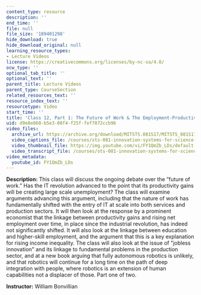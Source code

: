 ```yaml
---
content_type: resource
description: ''
end_time: ''
file: null
file_size: '189401298'
hide_download: true
hide_download_original: null
learning_resource_types:
- Lecture Videos
license: https://creativecommons.org/licenses/by-nc-sa/4.0/
ocw_type: ''
optional_tab_title: ''
optional_text: ''
parent_title: Lecture Videos
parent_type: CourseSection
related_resources_text: ''
resource_index_text: ''
resourcetype: Video
start_time: ''
title: 'Class 12, Part 1: The Future of Work & The Employment-Productivity Debate'
uid: d9e0e060-b5e3-08f4-f25f-fef7072ccb96
video_files:
  archive_url: https://archive.org/download/MITSTS.081S17/MITSTS_081S17_Class12_1_300k.mp4
  video_captions_file: /courses/sts-081-innovation-systems-for-science-technology-energy-manufacturing-and-health-spring-2017/933a9a3340d05c1ea44be599aad67975_FY1QmZb_LDs.vtt
  video_thumbnail_file: https://img.youtube.com/vi/FY1QmZb_LDs/default.jpg
  video_transcript_file: /courses/sts-081-innovation-systems-for-science-technology-energy-manufacturing-and-health-spring-2017/1e25527567ec1519ef4c5cc9baf669fe_FY1QmZb_LDs.pdf
video_metadata:
  youtube_id: FY1QmZb_LDs
---
```


**Description:** This class will discuss the ongoing debate over the “future of work.” Has the IT revolution advanced to the point that its productivity gains will be creating large scale unemployment? The class will examine arguments advancing this argument, including that the nature of work has fundamentally shifted with the entry of IT at scale into both services and production sectors. It will then look at the response by a prominent economist that the linkage between productivity gains and rising net employment over time, in place since the industrial revolution, has indeed not significantly shifted. It will also look at the linkage between education and higher-skill employment, and the argument that this is a key explanation for rising income inequality. The class will also look at the issue of "jobless innovation" and its linkage to fundamental problems in the production sector, and at a new book arguing that fully autonomous robotics is unlikely, and that robotics will continue for a long time on the path of deep integration with people, where robotics is an extension of human capabilities not a displacer of those. Part one of two.

**Instructor:** William Bonvillian

